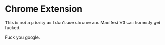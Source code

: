 # Chrome Extension 

This is not a priority as I don't use chrome and Manifest V3 can honestly get fucked. 

Fuck you google. 
